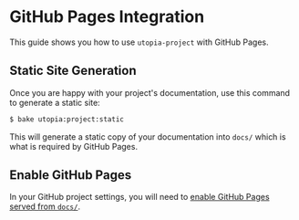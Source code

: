 # GitHub Pages Integration

This guide shows you how to use `utopia-project` with GitHub Pages.

## Static Site Generation

Once you are happy with your project's documentation, use this command to generate a static site:

~~~ bash
$ bake utopia:project:static
~~~

This will generate a static copy of your documentation into `docs/` which is what is required by GitHub Pages.

## Enable GitHub Pages

In your GitHub project settings, you will need to [enable GitHub Pages served from `docs/`](https://help.github.com/en/github/working-with-github-pages/configuring-a-publishing-source-for-your-github-pages-site#choosing-a-publishing-source).
